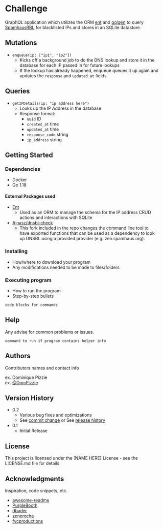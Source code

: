 # Challenge

GraphQL application which utilizes the ORM [ent](https://entgo.io/) and [gqlgen](https://gqlgen.com/) to query [SpamhausRBL](https://www.spamhaus.org/) for blacklisted IPs and stores in an SQLite datastore.

## Mutations
- `enqueue(ip: ["ip1", "ip2"])`
  - Kicks off a background job to do the DNS lookup and store it in the database for each IP passed in for future lookups
  - If the lookup has already happened, enqueue queues it up again and updates the `response` and `updated_at` fields

## Queries
- `getIPDetails(ip: "ip address here")`
  - Looks up the IP Address in the database
  - Response format:
    - `uuid` ID
    - `created_at` time
    - `updated_at` time
    - `response_code` string
    - `ip_address` string

## Getting Started

### Dependencies

* Docker
* Go 1.18

#### External Packages used
- [Ent](https://entgo.io/) 
  - Used as an ORM to manage the schema for the IP address CRUD actions and interactions with SQLite
- [Ajnasz/dnsbl-check](github.com/Ajnasz/dnsbl-check)
  - This fork included in the repo changes the command line tool to have exported functions that can be used as a dependency to look up DNSBL using a provided provider (e.g. zen.spamhaus.org).

### Installing

* How/where to download your program
* Any modifications needed to be made to files/folders

### Executing program

* How to run the program
* Step-by-step bullets
```
code blocks for commands
```

## Help

Any advise for common problems or issues.
```
command to run if program contains helper info
```

## Authors

Contributors names and contact info

ex. Dominique Pizzie  
ex. [@DomPizzie](https://twitter.com/dompizzie)

## Version History

* 0.2
    * Various bug fixes and optimizations
    * See [commit change]() or See [release history]()
* 0.1
    * Initial Release

## License

This project is licensed under the [NAME HERE] License - see the LICENSE.md file for details

## Acknowledgments

Inspiration, code snippets, etc.
* [awesome-readme](https://github.com/matiassingers/awesome-readme)
* [PurpleBooth](https://gist.github.com/PurpleBooth/109311bb0361f32d87a2)
* [dbader](https://github.com/dbader/readme-template)
* [zenorocha](https://gist.github.com/zenorocha/4526327)
* [fvcproductions](https://gist.github.com/fvcproductions/1bfc2d4aecb01a834b46)